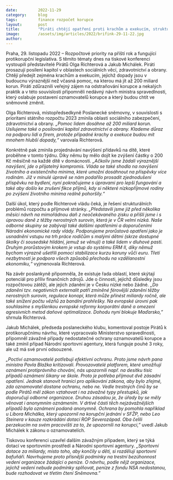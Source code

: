 ```yaml
---
date:         2022-11-29
category:     blog
tags:         finance rozpočet korupce
layout:       post
title:        "Piráti chtějí opatření proti krachům a exekucím, strukturální ozdravení rozpočtu a zákony, které ochrání oznamovatele korupce"
image:        /assets/img/articles/2022/brifink-29-11-22.jpg
author:       
---
```




Praha, 29. listopadu 2022 – Rozpočtové priority na příští rok a fungující protikorupční legislativa. S těmito tématy dnes na tiskové konferenci vystoupili představitelé Pirátů Olga Richterová a Jakub Michálek. Piráti prosazují posílení kapitol v oblastech sociálních věcí, zdravotnictví a obrany. Chtějí předejít zejména krachům a exekucím, jejichž dopady jsou v budoucnu výraznější než včasná pomoc, na kterou má jít až 200 miliard korun. Piráti zdůraznili veřejný zájem na odstraňování korupce a nekalých praktik a v této souvislosti připomněli nedávný návrh ministra spravedlnosti, který oslabuje postavení oznamovatelů korupce a který budou chtít ve sněmovně změnit.

Olga Richterová, místopředsedkyně Poslanecké sněmovny, v souvislosti s prioritami státního rozpočtu 2023 zmínila oblasti sociálního zabezpečení, zdravotnictví a obrany. *„Pomoc lidem dosáhne až 200 miliard korun. Usilujeme také o posilování kapitol zdravotnictví a obrany. Klademe důraz na podporu lidí a firem, protože případné krachy a exekuce budou mít mnohem hlubší dopady,“* varovala Richterová. 

Konkrétně pak zmínila projednávání navýšení přídavků na dítě, které proběhne v tomto týdnu. Díky němu by mělo dojít ke zvýšení částky o 200 Kč měsíčně na každé dítě v domácnosti. *„Ačkoliv jsme žádali výraznější navýšení, jde o přijatelný kompromis. Vláda se také shodla na navýšení životního a existenčního minima, které umožní dosáhnout na příspěvky více rodinám. Již v minulé úpravě se nám podařilo prosadit zjednodušení příspěvku na bydlení, nyní pokračujeme s úpravami pro lepší fungování a také aby došlo ke zrušení fikce příjmů, kdy si některé nízkopříjmové rodiny po zvýšení životního minima reálně pohoršily.“*

Další úkol, který podle Richterové vládu čeká, je řešení strukturálních problémů rozpočtu a příjmové stránky. *„Představili jsme již před několika měsíci návrh na mimořádnou daň z neočekávaného zisku a přišli jsme i s úpravou daně z těžby nerostných surovin, která je v ČR velmi nízká. Naše odborné skupiny se zabývají také dalšími opatřeními a doporučeními Národní ekonomické rady vlády. Podporujeme prorůstová opatření jako je usnadnění vstupu na trh práce rodičům s malými dětmi (skrze dostupné školky či sousedské hlídání, jemuž se věnuji) a také lidem v dluhové pasti. Druhým prorůstovým krokem je vstup do systému ERM II, díky němuž bychom výrazně ušetřili pomocí stabilizace kurzu koruny vůči euru. Třetí nezbytností je podpora všech způsobů přechodu na vzdělanostní ekonomiku,“* vyjmenovala Richterová.

Na závěr poslankyně připomněla, že existuje řada oblastí, které skýtají potenciál pro příliv finančních zdrojů. Jde o činnosti, jejichž důsledky jsou rozpočtovou zátěží, ale jejich zdanění je v Česku nízké nebo žádné. *„Do zdanění tzv. negativních externalit patří zmíněné férovější zdanění těžby nerostných surovin, regulace konopí, která může přinést miliardy ročně, ale také snížení počtu vězňů za banální prohřešky. Na evropské úrovni pak souhlasíme s myšlenkou evropské reformy korporátní daně a omezení agresivních metod daňové optimalizace. Dohodu nyní blokuje Maďarsko,”* shrnula Richterová.

Jakub Michálek, předseda poslaneckého klubu, komentoval postoje Pirátů k protikorupčnímu návrhu, které vypracovalo Ministerstvo spravedlnosti, připomněl závažné případy nedostatečné ochrany oznamovatelů korupce a také zmínil případ Národní sportovní agentury, která funguje pouhé 3 roky, ale už má své první odsouzené.

*„Poctiví oznamovatelé potřebují efektivní ochranu. Proto jsme návrh pana ministra Pavla Blažka kritizovali. Provozovatelé platforem, které umožňují oznámení protiprávního chování, nás upozornili např. na desítku tisíc případů oznámení šikany ve škole. Proto je potřeba přijmout dvě zásadní opatření. Jednak stanovit hranici pro aplikování zákona, aby bylo zřejmé, zda oznamovatel dostane ochranu, nebo ne. Vedle trestných činů by se podle Pirátů měl zákon vztahovat i na závažné typy přestupků, jak doporučují odborné organizace. Druhou zásadou je, že úřady by se měly věnovat i anonymním oznámením. V drtivé části těch nejzávažnějších případů byla oznámení podaná anonymně. Ochrana by pomohla například u Libora Michálka, který upozornil na korupční jednání v SFŽP, nebo Leo Steinera v kauze rozkrádání dotací ROP Severozápad. Oba čelili perzekucím na svém pracovišti za to, že upozornili na korupci,”* uvedl Jakub Michálek k zákonu o oznamovatelích. 

Tiskovou konferenci uzavřel dalším závažným případem, který se týká dotací ve sportovním prostředí a Národní sportovní agentury. *„Sportovní dotace za miliardy, místo toho, aby končily u dětí, si rozdělují sportovní bafuňáři. Navrhujeme proto přísnější podmínky na trestní bezúhonnost vedení organizace žádající o peníze. O návrhu, podle nějž organizace, jejichž vedení nebude podmínky splňovat, peníze z fondu NSA nedostanou, bude rozhodovat ve třetím čtení Sněmovna.”*
